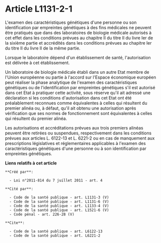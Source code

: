 # Article L1131-2-1

L'examen des caractéristiques génétiques d'une personne ou son identification par empreintes génétiques à des fins médicales
ne peuvent être pratiqués que dans des laboratoires de biologie médicale autorisés à cet effet dans les conditions prévues au
chapitre II du titre II du livre Ier de la sixième partie et accrédités dans les conditions prévues au chapitre Ier du titre
II du livre II de la même partie. 

Lorsque le laboratoire dépend d'un établissement de santé, l'autorisation est délivrée à cet établissement. 

Un laboratoire de biologie médicale établi dans un autre Etat membre de l'Union européenne ou partie à l'accord sur l'Espace
économique européen peut réaliser la phase analytique de l'examen des caractéristiques génétiques ou de l'identification par
empreintes génétiques s'il est autorisé dans cet Etat à pratiquer cette activité, sous réserve qu'il ait adressé une
déclaration si les conditions d'autorisation dans cet Etat ont été préalablement reconnues comme équivalentes à celles qui
résultent du premier alinéa ou, à défaut, qu'il ait obtenu une autorisation après vérification que ses normes de
fonctionnement sont équivalentes à celles qui résultent du premier alinéa. 

Les autorisations et accréditations prévues aux trois premiers alinéas peuvent être retirées ou suspendues, respectivement
dans les conditions prévues aux articles L. 6122-13 et L. 6221-2 ou en cas de manquement aux prescriptions législatives et
réglementaires applicables à l'examen des caractéristiques génétiques d'une personne ou à son identification par empreintes
génétiques.

**Liens relatifs à cet article**

	**Créé par**:

	  - Loi n°2011-814 du 7 juillet 2011 - art. 4

	**Cité par**:

	  - Code de la santé publique - art. L1131-3 (V)
	  - Code de la santé publique - art. L1131-6 (V)
	  - Code de la santé publique - art. L1133-4 (V)
	  - Code de la santé publique - art. L1521-6 (V)
	  - Code pénal - art. 226-28 (V)

	**Cite**:

	  - Code de la santé publique - art. L6122-13
	  - Code de la santé publique - art. L6221-2
